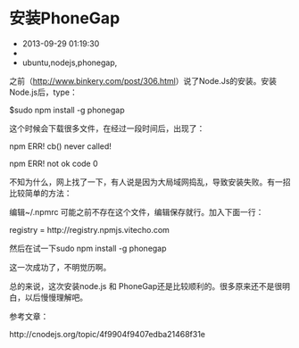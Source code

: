# 安装PhoneGap
- 2013-09-29 01:19:30
- 
- ubuntu,nodejs,phonegap,

<p>之前（<a href="http://www.binkery.com/post/306.html">http://www.binkery.com/post/306.html</a>）说了Node.Js的安装。安装Node.js后，type：</p>
<p>$sudo npm install -g phonegap</p>
<p>这个时候会下载很多文件，在经过一段时间后，出现了：</p>
<p>npm ERR! cb() never called!</p>
<p>npm ERR! not ok code 0</p>
<p>不知为什么，网上找了一下，有人说是因为大局域网捣乱，导致安装失败。有一招比较简单的方法：</p>
<p>编辑~/.npmrc 可能之前不存在这个文件，编辑保存就行。加入下面一行：</p>
<p>registry = http://registry.npmjs.vitecho.com </p>

<p>然后在试一下sudo npm install -g phonegap</p>
<p>这一次成功了，不明觉历啊。</p><p>总的来说，这次安装node.js 和 PhoneGap还是比较顺利的。很多原来还不是很明白，以后慢慢理解吧。</p><p>参考文章：</p><p><a>http://cnodejs.org/topic/4f9904f9407edba21468f31e</a></p>